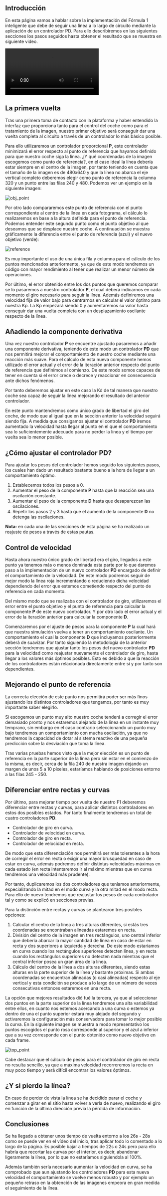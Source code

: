 ## Introducción

En esta página vamos a hablar sobre la implementación del Fórmula 1 inteligente que debe de seguir una línea a lo largo de circuito mediante la aplicación de un controlador PD. Para ello describiremos en las siguientes secciones los pasos seguidos hasta obtener el resultado que se muestra en siguiente video.

![video](https://github.com/garciamorenc/followline.github.io/blob/master/media/followline.mp4)

## La primera vuelta

Tras una primera toma de contacto con la plataforma y haber entendido la interfaz que proporciona tanto para el control del coche como para el tratamiento de la imagen, nuestro primer objetivo será conseguir dar una vuelta completa al circuito a través de un controlador lo más básico posible.

Para ello utilizaremos un controlador proporcional **P**, este controlador minimizará el error respecto al punto de referencia que hayamos definido para que nuestro coche siga la línea. ¿Y qué coordenadas de la imagen escogemos como punto de referencia?, en el caso ideal la línea debería estar siempre en el centro de la imagen, por tanto teniendo en cuenta que el tamaño de la imagen es de 480x640 y que la línea no abarca el eje vertical completo deberemos elegir como punto de referencia la columna 320 y un punto entre las filas 240 y 480. Podemos ver un ejemplo en la siguiente imagen:

![obj_point](https://github.com/garciamorenc/followline.github.io/blob/master/media/one_point.png)

Por otro lado compararemos este punto de referencia con el punto correspondiente al centro de la línea en cada fotograma, el cálculo lo realizaremos en base a la altura definida para el punto de referencia. Podemos entender este segundo punto como el punto objetivo al que deseamos que se desplace nuestro coche. A continuación se muestra gráficamente la diferencia entre el punto de referencia (azul) y el nuevo objetivo (verde):

![reference](https://github.com/garciamorenc/followline.github.io/blob/master/media/two_point.png)

Es muy importante el uso de una única fila y columna para el cálculo de los puntos mencionados anteriormente, ya que de este modo tendremos un código con mayor rendimiento al tener que realizar un menor número de operaciones.

Por último, el error obtenido entre los dos puntos que queremos comparar se lo pasaremos a nuestro controlador **P**, el cual deberá indicarnos en cada momento el giro necesario para seguir la línea. Además definiremos una velocidad fija de valor bajo para centrarnos en calcular el valor óptimo para nuestra Kp. La Kp empezará siendo 0 y aumentaremos su valor hasta conseguir dar una vuelta completa con un desplazamiento oscilante respecto de la línea.

## Añadiendo la componente derivativa

Una vez nuestro controlador **P** se encuentre ajustado pasaremos a añadir una componente derivativa, teniendo de este modo un controlador **PD** que nos permitirá mejorar el comportamiento de nuestro coche mediante una reacción más suave. Para el cálculo de esta nueva componente hemos utilizado el error actual y el error de la iteración anterior respecto del punto de referencia que definimos al comienzo. De este modo somos capaces de tener en cuenta si el error crece o decrece y reaccionar en consecuencia ante dichos fenómenos.

Por tanto deberemos ajustar en este caso la Kd de tal manera que nuestro coche sea capaz de seguir la línea mejorando el resultado del anterior controlador.

En este punto mantendremos como único grado de libertad el giro del coche, de modo que al igual que en la sección anterior la velocidad seguirá siendo fija. A medida que consigamos ajustar el controlador **PD** iremos aumentado la velocidad hasta llegar al punto en el que el comportamiento sea lo suficientemente adecuado para no perder la línea y el tiempo por vuelta sea lo menor posible.

## ¿Cómo ajustar el controlador PD?

Para ajustar los pesos del controlador hemos seguido los siguientes pasos, los cuales han dado un resultado bastante bueno a la hora de llegar a un comportamiento óptimo.

1. Establecemos todos los pesos a 0.
2. Aumentar el peso de la componente **P** hasta que la reacción sea una oscilación constante.
3. Aumentar el peso de la componente **D** hasta que desaparezcan las oscilaciones.
4. Repetir los pasos 2 y 3 hasta que el aumento de la componente **D** no detenga las oscilaciones.

**Nota:** en cada una de las secciones de esta página se ha realizado un reajuste de pesos a través de estas pautas.

## Control de velocidad

Hasta ahora nuestro único grado de libertad era el giro, llegados a este punto ya tenemos más o menos dominada esta parte por lo que daremos paso a la implementación de un nuevo controlador **PD** encargado de definir el comportamiento de la velocidad. De este modo podremos seguir de mejor modo la línea roja incrementando o reduciendo dicha velocidad dependiendo del error que estemos cometiendo respecto del punto de referencia en cada momento.

Del mismo modo que se realizaba con el controlador de giro, utilizaremos el error entre el punto objetivo y el punto de referencia para calcular la componente **P** de este nuevo controlador. Y por otro lado el error actual y el error de la iteración anterior para calcular la componente **D**.

Comenzaremos por el ajuste de pesos para la componente **P** la cual hará que nuestra simulación vuelva a tener un comportamiento oscilante. Un comportamiento el cual la componente **D** que incluyamos posteriormente deberá de suavizar. Por tanto siguiendo la metodología de la anterior sección tendremos que ajustar tanto los pesos del nuevo controlador **PD** para la velocidad como reajustar nuevamente el controlador de giro, hasta llegar a los valores más óptimos posibles. Esto es debido a que la reacción de los controladores están relacionada directamente entre sí y por tanto son dependientes.

## Mejorando el punto de referencia

La correcta elección de este punto nos permitirá poder ser más finos ajustando los distintos controladores que tengamos, por tanto es muy importante saber elegirlo. 

Si escogemos un punto muy alto nuestro coche tenderá a corregir el error demasiado pronto y nos estaremos alejando de la línea en un instante muy temprano, sin embargo en el caso contrario seleccionando un punto muy bajo tendremos un comportamiento con mucha oscilación, ya que no tendremos la capacidad de dotar al sistema reactivo de una pequeña predicción sobre la desviación que toma la línea.

Tras varias pruebas hemos visto que la mejor elección es un punto de referencia en la parte superior de la línea pero sin estar en el comienzo de la misma, es decir, cerca de la fila 240 de nuestra imagen dejando un margen de unos 5 a 10 píxeles, estaríamos hablando de posiciones entorno a las filas 245 - 250.

## Diferenciar entre rectas y curvas

Por último, para mejorar tiempo por vuelta de nuestro F1 deberemos diferenciar entre rectas y curvas, para aplicar distintos controladores en estos dos posibles estados. Por tanto finalmente tendremos un total de cuatro controladores **PD**.

- Controlador de giro en curva.
- Controlador de velocidad en curva.
- Controlador de giro en recta.
- Controlador de velocidad en recta.

De modo que esta diferenciación nos permitirá ser más tolerantes a la hora de corregir el error en recta o exigir una mayor brusquedad en caso de estar en curva, además podremos definir distintas velocidades máximas en cada estado (en recta intentaremos ir al máximo mientras que en curva tendremos una velocidad más prudente).

Por tanto, duplicaremos los dos controladores que teníamos anteriormente, especializando la mitad en el modo curva y la otra mitad en el modo recta. Para ello de nuevo tendremos que reajustar los pesos de cada controlador tal y como se explicó en secciones previas.

Para la distinción entre rectas y curvas se plantearon tres posibles opciones:

1. Calcular el centro de la línea a tres alturas diferentes, si estás tres coordenadas se encontraban alineadas estaremos en recta.
2. División del centro de la imagen en tres rectángulos, uno central inferior que debería abarcar la mayor cantidad de línea en caso de estar en recta y dos superiores a izquierda y derecha. De este modo estaríamos en curva cuando los rectángulos superiores detecten línea, y en recta cuando los rectángulos superiores no detecten nada mientras que el central inferior posea un gran área de la línea.
3. Cálculo del centro de la línea a dos alturas diferentes, siendo estas alturas en la parte superior de la línea y bastante próximas. Si ambas coordenadas se encuentran alineadas (o casi alineadas) respecto al eje vertical y esta condición se produce a lo largo de un número de veces consecutivas entonces estaremos en una recta.

La opción que mejores resultados dió fué la tercera, ya que al seleccionar dos puntos en la parte superior de la línea tendremos una alta variabilidad entre ellos, en cuanto nos estemos acercando a una curva o estemos ya dentro de una el punto superior estará muy alejado del segundo y activaremos la configuración más conservadora para tomar lo mejor posible la curva. En la siguiente imagen se muestra a modo representativo los puntos escogidos el punto rosa corresponde al superior y el azul a inferior que a su vez corresponde con el punto obtenido como nuevo objetivo en cada frame.

![top_point](https://github.com/garciamorenc/followline.github.io/blob/master/media/top_point.png)

Cabe destacar que el cálculo de pesos para el controlador de giro en recta no resulta sencillo, ya que a máxima velocidad recorreremos la recta en muy poco tiempo y será difícil encontrar los valores óptimos.

## ¿Y si pierdo la línea?

En caso de perder de vista la línea se ha decidido parar el coche y comenzar a girar en el sitio hasta volver a verla de nuevo, realizando el giro en función de la última dirección previa la pérdida de información.

## Conclusiones

Se ha llegado a obtener unos tiempo de vuelta entorno a los 26s - 28s como se puede ver en el vídeo del inicio, tras aplicar todo lo comentado a lo largo de la página. Es posible bajar a tiempos de 22s o 24s pero para ello habría que recortar las curvas por el interior, es decir, abandonar ligeramente la línea, por lo que no estaríamos siguiendola al 100%. 

Además también sería necesario aumentar la velocidad en curva, se ha comprobado que aun ajustando los controladores **PD** para esta nueva velocidad el comportamiento se vuelve menos robusto y por ejemplo un pequeño retraso en la obtención de las imágenes empeora en gran medida el seguimiento de la línea.
